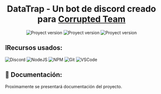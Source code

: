 <h1 align='center'> DataTrap - Un bot de discord creado para <a href="https://discord.gg/UJ88jC8VAC">Corrupted Team</a> </h1>
<p align='center'>
  <img alt='Proyect version' src='https://img.shields.io/badge/build-0.2-blue?style=flat-square&label=Version'/> <!-- Version del proyecto -->
  <img alt='Proyect version' src='https://img.shields.io/badge/build-xerranox-magenta?style=flat-square&label=Dev'/> 
  <img alt='Proyect version' src='https://img.shields.io/badge/build-Poco_funcional-red?style=flat-square&label=Estado'/> <!-- Estado del proyecto -->
</p>

## ❕Recursos usados:

![Discord](https://img.shields.io/badge/Discord-5865F2?style=for-the-badge&logo=discord&logoColor=white)
![NodeJS](https://img.shields.io/badge/Node%20js-339933?style=for-the-badge&logo=nodedotjs&logoColor=white)
![NPM](https://img.shields.io/badge/npm-CB3837?style=for-the-badge&logo=npm&logoColor=white)
![Git](https://img.shields.io/badge/GIT-E44C30?style=for-the-badge&logo=git&logoColor=white)
![VSCode](https://img.shields.io/badge/VSCode-0078D4?style=for-the-badge&logo=visual%20studio%20code&logoColor=white)

## 📖 Documentación:

Proximamente se presentará documentación del proyecto.


